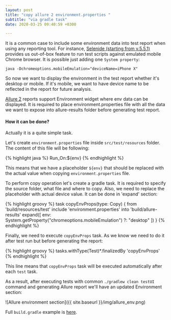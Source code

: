 ```yaml
---
layout: post
title: "copy allure 2 environment.properties "
subtitle: "via gradle task"
date: 2020-03-25 09:40:59 +0300

---
```

It is a common case to include some environment data into test report when using any reporting tool.
For instance, [Selenide (starting from v.5.5.1)][selenide_emulated_mobile] provides us out-of-box feature to run test 
scripts against emulated mobile Chrome browser. It is possible just adding one ```System property```:

```java -Dchromeoptions.mobileEmulation="deviceName=iPhone X"```

So now we want to display the environment in the test report whether it's desktop or mobile. If it's mobile, we want 
to have device name to be reflected in the report for future analysis.

[Allure 2][allure] reports support Environment widget where env data can be displayed. It is required to place environment.properties file 
with all the data we want to expose into allure-results folder before generating test report. 

#### How it can be done?

Actually it is a quite simple task. 

Let's create ```environment.properties``` file inside ```src/test/resources``` folder. 
The content of this file will be following:

{% highlight java %}
Run_On:${env}
{% endhighlight %}

This means that we have a placeholder ```${env}``` that should be replaced with the actual value when copying ```environment.properties```
file.

To perform copy operation let's create a gradle task. It is required to specify the source folder, what file and where to copy. 
Also, we need to replace the placeholder with actual device value. It can be done in 'expand' section:

{% highlight groovy %}
task copyEnvProps(type: Copy) {
    from 'build/resources/test'
    include 'environment.properties'
    into 'build/allure-results'
        expand([
                env: System.getProperty("chromeoptions.mobileEmulation") ?: "desktop"
        ])
}
{% endhighlight %}

Finally, we need to execute ```copyEnvProps``` task. As we know we need to do it after test run but before generating the report:

{% highlight groovy %}
tasks.withType(Test)*.finalizedBy 'copyEnvProps'
{% endhighlight %}

This line means that ```copyEnvProps``` task will be executed automatically after each ```test``` task.

As a result, after executing tests with common ```./gradlew clean testUI``` command and generating Allure report 
we'll have an updated Environment section:

![Allure environment section]({{ site.baseurl }}/img/allure_env.png)

Full ```build.gradle``` example is [here][gist].


[gist]: https://gist.github.com/LucySuslova/83622c79eb677ba3cd31b310d7679fc1
[allure]: https://docs.qameta.io/allure/#_environment
[selenide_emulated_mobile]: https://selenide.org/2019/11/29/selenide-5.5.1/